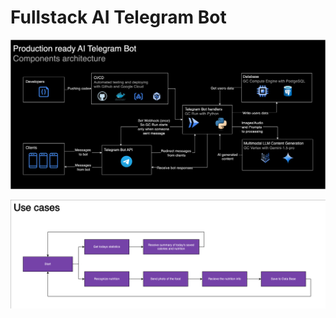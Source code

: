 # Fullstack AI Telegram Bot

!["Components Architecture"](https://github.com/NikitiusIvanov/tutorial/blob/main/schemes/components-architecture.png)

!["Use cases"](https://github.com/NikitiusIvanov/tutorial/blob/main/schemes/use-cases.png)